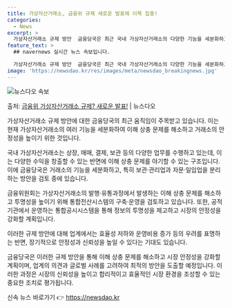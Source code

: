 ```yaml
---
title: 가상자산거래소, 금융위 규제 새로운 발표에 이목 집중!
categories:
  - News
excerpt: >
  가상자산거래소 규제 방안  금융당국은 최근 국내 가상자산거래소의 다양한 기능을 세분화하고 분리하는 방안을 검…
feature_text: >
  ## navernews 실시간 뉴스 속보입니다.

  가상자산거래소 규제 방안  금융당국은 최근 국내 가상자산거래소의 다양한 기능을 세분화하고 분리하는 방안을 검…
image: 'https://newsdao.kr/res/images/meta/newsdao_breakingnews.jpg'
---
```


![뉴스다오 속보](https://newsdao.kr/res/images/meta/newsdao_breakingnews.jpg)

<p>출처: <a href="https://newsdao.kr/4237" rel="dofollow">금융위 가상자산거래소 규제? 새로운 발표!</a> | 뉴스다오</p>

가상자산거래소 규제 방안에 대한 금융당국의 최근 움직임이 주목받고 있습니다. 이는 현재 가상자산거래소의 여러 기능을 세분화하여 이해 상충 문제를 해소하고 거래소의 안정성을 높이기 위한 것입니다. 

국내 가상자산거래소는 상장, 매매, 결제, 보관 등의 다양한 업무를 수행하고 있는데, 이는 다양한 수익을 창출할 수 있는 반면에 이해 상충 문제를 야기할 수 있는 구조입니다. 이에 금융당국은 거래소의 기능을 세분화하고, 특히 보관·관리업과 자문·일임업을 분리하는 방안을 검토 중에 있습니다.

금융위원회는 가상자산거래소의 발행·유통과정에서 발생하는 이해 상충 문제를 해소하고 투명성을 높이기 위해 통합전산시스템의 구축·운영을 검토하고 있습니다. 또한, 공적기관에서 운영하는 통합공시시스템을 통해 정보의 투명성을 제고하고 시장의 안정성을 강화할 계획입니다.

이러한 규제 방안에 대해 업계에서는 효율성 저하와 운영비용 증가 등의 우려를 표명하는 반면, 장기적으로 안정성과 신뢰성을 높일 수 있다는 기대도 있습니다.

금융당국은 이러한 규제 방안을 통해 이해 상충 문제를 해소하고 시장 안정성을 강화할 계획이며, 업계의 의견과 글로벌 사례를 고려하여 최적의 방안을 도출할 예정입니다. 이러한 과정은 시장의 신뢰성을 높이고 합리적이고 효율적인 시장 환경을 조성할 수 있는 중요한 조치로 평가됩니다.  

신속 뉴스 바로가기 👉 <a href="https://newsdao.kr" rel="dofollow">https://newsdao.kr</a>


